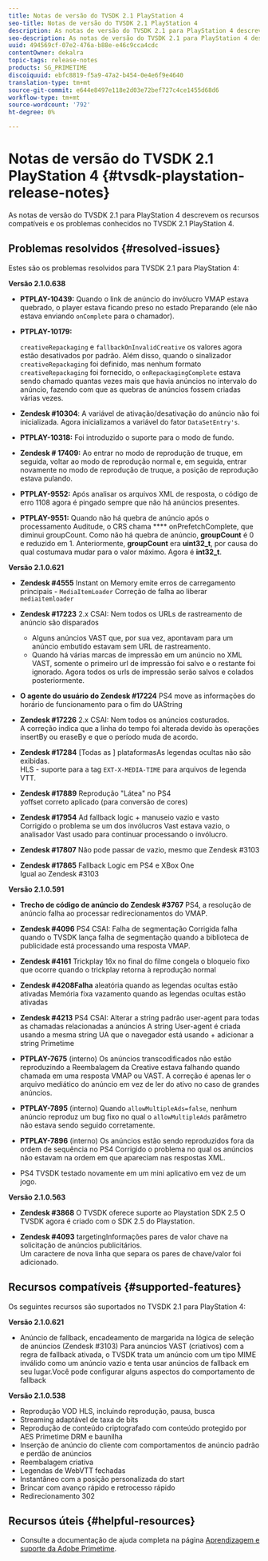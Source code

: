 ```yaml
---
title: Notas de versão do TVSDK 2.1 PlayStation 4
seo-title: Notas de versão do TVSDK 2.1 PlayStation 4
description: As notas de versão do TVSDK 2.1 para PlayStation 4 descrevem os recursos compatíveis e os problemas conhecidos no TVSDK 2.1 PlayStation 4.
seo-description: As notas de versão do TVSDK 2.1 para PlayStation 4 descrevem os recursos compatíveis e os problemas conhecidos no TVSDK 2.1 PlayStation 4.
uuid: 494569cf-07e2-476a-b88e-e46c9cca4cdc
contentOwner: dekalra
topic-tags: release-notes
products: SG_PRIMETIME
discoiquuid: ebfc8819-f5a9-47a2-b454-0e4e6f9e4640
translation-type: tm+mt
source-git-commit: e644e8497e118e2d03e72bef727c4ce1455d68d6
workflow-type: tm+mt
source-wordcount: '792'
ht-degree: 0%

---
```



# Notas de versão do TVSDK 2.1 PlayStation 4 {#tvsdk-playstation-release-notes}

As notas de versão do TVSDK 2.1 para PlayStation 4 descrevem os recursos compatíveis e os problemas conhecidos no TVSDK 2.1 PlayStation 4.

## Problemas resolvidos {#resolved-issues}

Estes são os problemas resolvidos para TVSDK 2.1 para PlayStation 4:

**Versão 2.1.0.638**

* **PTPLAY-10439:**
Quando o link de anúncio do invólucro VMAP estava quebrado, o player estava ficando preso no estado Preparando (ele não estava enviando 
`onComplete` para o chamador).

* **PTPLAY-10179:**

   `creativeRepackaging` e  `fallbackOnInvalidCreative` os valores agora estão desativados por padrão. Além disso, quando o sinalizador `creativeRepackaging` foi definido, mas nenhum formato `creativeRepackaging` foi fornecido, o `onRepackagingComplete` estava sendo chamado quantas vezes mais que havia anúncios no intervalo do anúncio, fazendo com que as quebras de anúncios fossem criadas várias vezes.

* **Zendesk #10304**: A variável de ativação/desativação do anúncio não foi inicializada. Agora inicializamos a variável do fator `DataSetEntry's`.

* **PTPLAY-10318:**
Foi introduzido o suporte para o modo de fundo.
* **Zendesk # 17409:**
Ao entrar no modo de reprodução de truque, em seguida, voltar ao modo de reprodução normal e, em seguida, entrar novamente no modo de reprodução de truque, a posição de reprodução estava pulando.
* **PTPLAY-9552:**
Após analisar os arquivos XML de resposta, o código de erro 1108 agora é pingado sempre que não há anúncios presentes.
* **PTPLAY-9551:**
Quando não há quebra de anúncio após o processamento Auditude, o CRS chama 
**** onPrefetchComplete, que diminui groupCount. Como não há quebra de anúncio, **groupCount** é 0 e reduzido em 1. Anteriormente, **groupCount** era **uint32_t**, por causa do qual costumava mudar para o valor máximo. Agora é **int32_t**.

**Versão 2.1.0.621**

* **Zendesk #4555**
Instant on Memory emite erros de carregamento principais - 
`MediaItemLoader` Correção de falha ao liberar  `mediaitemloader`

* **Zendesk #17223**
2.x CSAI: Nem todos os URLs de rastreamento de anúncio são disparados
   * Alguns anúncios VAST que, por sua vez, apontavam para um anúncio embutido estavam sem URL de rastreamento.
   * Quando há várias marcas de impressão em um anúncio no XML VAST, somente o primeiro url de impressão foi salvo e o restante foi ignorado. Agora todos os urls de impressão serão salvos e colados posteriormente.
* **O agente do usuário do Zendesk #17224**
PS4 move as informações do horário de funcionamento para o fim do UAString
* **Zendesk #17226**
2.x CSAI: Nem todos os anúncios costurados.
\
   A correção indica que a linha do tempo foi alterada devido às operações insertBy ou eraseBy e que o período muda de acordo.

* **Zendesk #17284**
   [Todas as ] plataformasAs legendas ocultas não são exibidas.\
   HLS - suporte para a tag `EXT-X-MEDIA-TIME` para arquivos de legenda VTT.

* **Zendesk #17889**
Reprodução &quot;Látea&quot; no PS4
\
   yoffset correto aplicado (para conversão de cores)

* **Zendesk #17954**
Ad fallback logic + manuseio vazio e vasto
\
   Corrigido o problema se um dos invólucros Vast estava vazio, o analisador Vast usado para continuar processando o invólucro.

* **Zendesk #17807**
Não pode passar de vazio, mesmo que Zendesk #3103

* **Zendesk #17865**
Fallback Logic em PS4 e XBox One
\
   Igual ao Zendesk #3103

**Versão 2.1.0.591**

* **Trecho de código de anúncio do Zendesk #3767**
PS4, a resolução de anúncio falha ao processar redirecionamentos do VMAP.
* **Zendesk #4096**
PS4 CSAI: Falha de segmentação Corrigida falha quando o TVSDK lança falha de segmentação quando a biblioteca de publicidade está processando uma resposta VMAP.

* **Zendesk #4161**
Trickplay 16x no final do filme congela o bloqueio fixo que ocorre quando o trickplay retorna à reprodução normal

* **Zendesk #4208Falha**
aleatória quando as legendas ocultas estão ativadas Memória fixa vazamento quando as legendas ocultas estão ativadas

* **Zendesk #4213**
PS4 CSAI: Alterar a string padrão user-agent para todas as chamadas relacionadas a anúncios A string User-agent é criada usando a mesma string UA que o navegador está usando + adicionar a string Primetime

* **PTPLAY-7675**  (interno) Os anúncios transcodificados não estão reproduzindo a Reembalagem da Creative estava falhando quando chamada em uma resposta VMAP ou VAST. A correção é apenas ler o arquivo mediático do anúncio em vez de ler do ativo no caso de grandes anúncios.

* **PTPLAY-7895** (interno) Quando  `allowMultipleAds=false`, nenhum anúncio reproduz um bug fixo no qual o  `allowMultipleAds` parâmetro não estava sendo seguido corretamente.

* **PTPLAY-7896**  (interno) Os anúncios estão sendo reproduzidos fora da ordem de sequência no PS4 Corrigido o problema no qual os anúncios não estavam na ordem em que apareciam nas respostas XML.

* PS4 TVSDK testado novamente em um mini aplicativo em vez de um jogo.

**Versão 2.1.0.563**

* **Zendesk #3868**
O TVSDK oferece suporte ao Playstation SDK 2.5 O TVSDK agora é criado com o SDK 2.5 do Playstation.

* **Zendesk #4093**
targetingInformações pares de valor chave na solicitação de anúncios publicitários.
\
   Um caractere de nova linha que separa os pares de chave/valor foi adicionado.

## Recursos compatíveis {#supported-features}

Os seguintes recursos são suportados no TVSDK 2.1 para PlayStation 4:

**Versão 2.1.0.621**

* Anúncio de fallback, encadeamento de margarida na lógica de seleção de anúncios (Zendesk #3103)
Para anúncios VAST (criativos) com a regra de fallback ativada, o TVSDK trata um anúncio com um tipo MIME inválido como um anúncio vazio e tenta usar anúncios de fallback em seu lugar.Você pode configurar alguns aspectos do comportamento de fallback

**Versão 2.1.0.538**

* Reprodução VOD HLS, incluindo reprodução, pausa, busca
* Streaming adaptável de taxa de bits
* Reprodução de conteúdo criptografado com conteúdo protegido por AES Primetime DRM e baunilha
* Inserção de anúncio do cliente com comportamentos de anúncio padrão e perdão de anúncios
* Reembalagem criativa
* Legendas de WebVTT fechadas
* Instantâneo com a posição personalizada do start
* Brincar com avanço rápido e retrocesso rápido
* Redirecionamento 302

## Recursos úteis {#helpful-resources}

* Consulte a documentação de ajuda completa na página [Aprendizagem e suporte da Adobe Primetime](https://helpx.adobe.com/support/primetime.html).